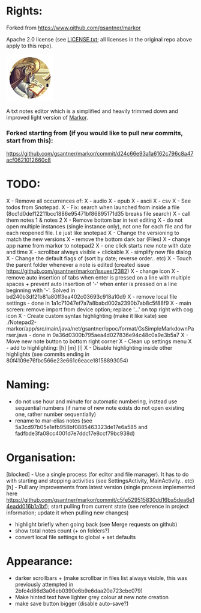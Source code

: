 # Rights:

Forked from https://www.github.com/gsantner/markor

Apache 2.0 license (see [LICENSE.txt](./LICENSE.txt); all licenses in the original repo above apply to this repo).

<img src="./icon/icon.png" alt="icon" width="25%" />

A txt notes editor which is a simplified and heavily trimmed down and improved light version of [Markor](https://www.github.com/gsantner/markor).

### Forked starting from (if you would like to pull new commits, start from this):

https://github.com/gsantner/markor/commit/d24c66e93a1a6162c796c8a47acf0621012660c8

# TODO:
X - Remove all occurrences of:
X - audio
X - epub
X - ascii
X - csv
X - See todos from Snotepad.
X - Fix: search when launched from inside a file (8cc1d0def12211bcc1886e95471bf86895171d35 breaks file search)
X - call them notes 1 & notes 2
X - Remove bottom bar in text editing
X - do not open multiple instances (single instance only), not one for each file and for each reopened file. I.e just like snotepad
X - Change the versioning to match the new versions
X - remove the bottom dark bar (Files)
X - change app name from markor to notepad2
X - one click starts new note with date and time
X - scrollbar always visible + clickable
X - simplify new file dialog
X - Change the default flags of (sort by date; reverse order.. etc)
X - Touch the parent folder whenever a note is edited (created issue https://github.com/gsantner/markor/issues/2382)
X - change icon
X - remove auto insertion of tabs when enter is pressed on a line with multiple spaces + prevent auto insertion of '-' when enter is pressed on a line beginning with '-'. Solved in bd240b3df2fb81a80ff3ea402c03693c918a10d9
X - remove local file settings - done in 1a1c71047ef7a7a8babd002a2390b7ab8c5f88f9
X - main screen: remove import from device option; replace '...' on top right with cog icon
X - Create custom syntax highlighting (make it like kate) see ./Notepad2-markor/app/src/main/java/net/gsantner/opoc/format/GsSimpleMarkdownParser.java - done in 0a36d0300b795aea4d027836e94c48c0a9e3b5a7
X - Move new note button to bottom right corner
X - Clean up settings menu
X - add to highlighting: [h] [m] [l]
X - Disable highlighting inside other highlights (see commits ending in 80f4109e76fbc566e23e661c6eace18158893054)

# Naming:
- do not use hour and minute for automatic numbering, instead use sequential numbers (if name of new note exists do not open existing one, rather number sequentially)
- rename to mar-elias notes (see 5a3cd97b05e1efb958bf0885463323de17e6a585 and fadfbde3fa08cc4001d7e7ddc17e8ccf79bc938d)

# Organisation:
[blocked] - Use a single process (for editor and file manager). It has to do with starting and stopping activities (see SettingsActivity, MainActivity.. etc)
[h] - Pull any improvements from latest version (single process implemented here https://github.com/gsantner/markor/commit/c5fe529515830dd16ba5dea6e14eadd016b1a1bf); start pulling from current state (see reference in project information; update it when pulling new changes)
- highlight briefly when going back (see Merge requests on github)
- show total notes count (+ on folders?)
- convert local file settings to global + set defaults

# Appearance:
- darker scrollbars + (make scrollbar in files list always visible, this was previously attempted in 2bfc4d86d3a06eb0390e6b9e6daa20e723cbc079)
- Make hinted text have lighter grey colour at new note creation
- make save button bigger (disable auto-save?)
